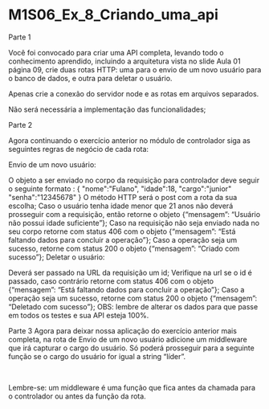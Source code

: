 # M1S06_Ex_8_Criando_uma_api

Parte 1

Você foi convocado para criar uma API completa, levando todo o conhecimento aprendido, incluindo a arquitetura vista no slide Aula 01 página 09, crie duas rotas HTTP: uma para o envio de um novo usuário para o banco de dados, e outra para deletar o usuário.

Apenas crie a conexão do servidor node e as rotas em arquivos separados.

Não será necessária a implementação das funcionalidades;

Parte 2

Agora continuando o exercício anterior no módulo de controlador siga as seguintes regras de negócio de cada rota:

Envio de um novo usuário:

O objeto a ser enviado no corpo da requisição para controlador deve seguir o seguinte formato :
{
  "nome":"Fulano",
  "idade":18,
  "cargo":"junior"
  "senha":"12345678"
}
O método HTTP será o post com a rota da sua escolha;
Caso o usuário tenha idade menor que 21 anos não deverá prosseguir com a requisição, então retorne o objeto {“mensagem”: “Usuário não possui idade suficiente”};
Caso na requisição não seja enviado nada no seu corpo retorne com status 406 com o objeto {“mensagem”: “Está faltando dados para concluir a operação”};
Caso a operação seja um sucesso, retorne com status 200 o objeto {“mensagem”: “Criado com sucesso”};
Deletar o usuário:

Deverá ser passado na URL da requisição um id;
Verifique na url se o id é passado, caso contrário retorne com status 406 com o objeto {“mensagem”: “Está faltando dados para concluir a operação”};
Caso a operação seja um sucesso, retorne com status 200 o objeto {“mensagem”: “Deletado com sucesso”};
OBS: lembre de alterar os dados para que passe em todos os testes e sua API esteja 100%.

Parte 3
Agora para deixar nossa aplicação do exercício anterior mais completa, na rota de Envio de um novo usuário adicione um middleware que irá capturar o cargo do usuário. Só poderá prosseguir para a seguinte função se o cargo do usuário for igual a string “líder”.

‌

Lembre-se: um middleware é uma função que fica antes da chamada para o controlador ou antes da função da rota.
